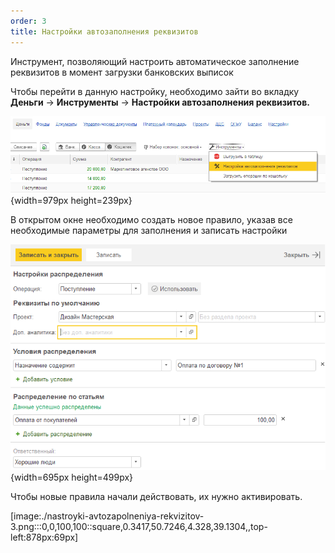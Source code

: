 ```yaml
---
order: 3
title: Настройки автозаполнения реквизитов
---
```


Инструмент, позволяющий настроить автоматическое заполнение реквизитов в момент загрузки банковских выписок

Чтобы перейти в данную настройку, необходимо зайти во вкладку **Деньги** -> **Инструменты** -> **Настройки автозаполнения реквизитов.**

![](./nastroyki-avtozapolneniya-rekvizitov.png){width=979px height=239px}



В открытом окне необходимо создать новое правило, указав все необходимые параметры для заполнения и записать настройки



![](./nastroyki-avtozapolneniya-rekvizitov-2.png){width=695px height=499px}



Чтобы новые правила начали действовать, их нужно активировать.

[image:./nastroyki-avtozapolneniya-rekvizitov-3.png:::0,0,100,100::square,0.3417,50.7246,4.328,39.1304,,top-left:878px:69px]


